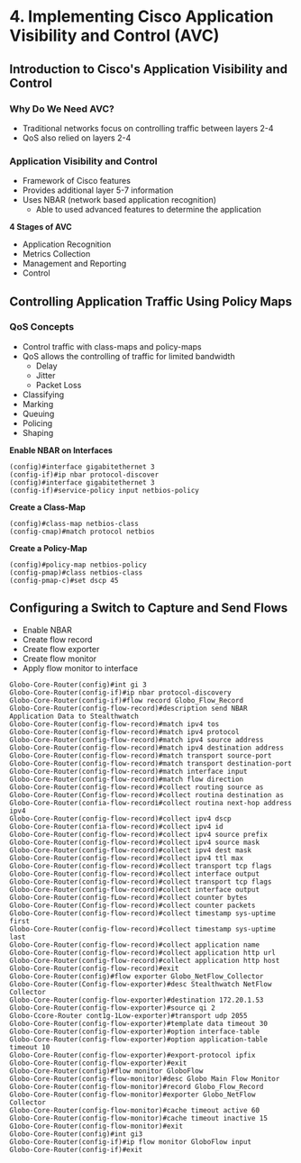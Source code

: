 # 4. Implementing Cisco Application Visibility and Control \(AVC\)

## Introduction to Cisco's Application Visibility and Control

### Why Do We Need AVC?

* Traditional networks focus on controlling traffic between layers 2-4
* QoS also relied on layers 2-4

### Application Visibility and Control

* Framework of Cisco features
* Provides additional layer 5-7 information
* Uses NBAR (network based application recognition)
  * Able to used advanced features to determine the application

**4 Stages of AVC**
* Application Recognition
* Metrics Collection
* Management and Reporting
* Control

## Controlling Application Traffic Using Policy Maps

### QoS Concepts

* Control traffic with class-maps and policy-maps
* QoS allows the controlling of traffic for limited bandwidth
  * Delay
  * Jitter
  * Packet Loss
* Classifying
* Marking
* Queuing
* Policing
* Shaping

**Enable NBAR on Interfaces**
```
(config)#interface gigabitethernet 3
(config-if)#ip nbar protocol-discover
(config)#interface gigabitethernet 3
(config-if)#service-policy input netbios-policy
```

**Create a Class-Map**
```
(config)#class-map netbios-class
(config-cmap)#match protocol netbios
```

**Create a Policy-Map**
```
(config)#policy-map netbios-policy
(config-pmap)#class netbios-class
(config-pmap-c)#set dscp 45
```

## Configuring a Switch to Capture and Send Flows

* Enable NBAR
* Create flow record
* Create flow exporter
* Create flow monitor
* Apply flow monitor to interface

```
Globo-Core-Router(config)#int gi 3
Globo-Core-Router(config-if)#ip nbar protocol-discovery
Globo-Core-Router(config-if)#flow record Globo_Flow_Record
Globo-Core-Router(config-flow-record)#description send NBAR Application Data to Stealthwatch
Globo-Core-Router(config-flow-record)#match ipv4 tos
Globo-Core-Router(config-flow-record)#match ipv4 protocol
Globo-Core-Router(config-flow-record)#match ipv4 source address
Globo-Core-Router(config-flow-record)#match ipv4 destination address
Globo-Core-Router(config-flow-record)#match transport source-port
Globo-Core-Router(config-flow-record)#match transport destination-port
Globo-Core-Router(config-flow-record)#match interface input
Globo-Core-Router(config-flow-record)#match flow direction
Globo-Core-Router(config-flow-record)#collect routing source as
Globo-Core-Router(Config-flow-record)#collect routina destination as
Globo-Core-Router(confia-flow-recordì#collect routina next-hop address ipv4
Globo-Core-Router(config-flow-record)#collect ipv4 dscp
Globo-Core-Router(confia-flow-record)#collect ipv4 id
Globo-Core-Router(config-flow-record)#collect ipv4 source prefix
Globo-Core-Router(config-flow-record)#collect ipv4 source mask
Globo-Core-Router(config-flow-record)#collect ipv4 dest mask
Globo-Core-Router(config-flow-record)#collect ipv4 ttl max
Globo-Core-Router(config-flow-record)#collect transport tcp flags
Globo-Core-Router(config-flow-record)#collect interface output
Globo-Core-Router(config-flow-record)#collect transport tcp flags
Globo-Core-Router(config-flow-record)#collect interface output
Globo-Core-Router(config-fLow-record)#collect counter bytes
Globo-Core-Router(Config-flow-record)#collect counter packets
Globo-Core-Router(config-flow-record)#collect timestamp sys-uptime first
Globo-Core-Router(config-flow-record)#collect timestamp sys-uptime last
Globo-Core-Router(config-flow-record)#collect application name
Globo-Core-Router(config-flow-record)#collect application http url
Globo-Core-Router(config-flow-record)#collect application http host
Globo-Core-Router(config-flow-record)#exit
Globo-Core-Router(config)#flow exporter Globo_NetFlow_Collector
Globo-Core-Router(Config-flow-exporter)#desc Stealthwatch NetFlow Collector
Globo-Core-Router(config-flow-exporter)#destination 172.20.1.53
Globo-Core-Router(config-flow-exporter)#source qi 2
Globo-Ccore-Router cont1g-1Low-exporter)#transport udp 2055
Globo-Core-Router(config-flow-exporter)#template data timeout 30
Globo-Core-Router(config-flow-exporter)#option interface-table
Globo-Core-Router(config-flow-exporter)#option application-table timeout 10
Globo-Core-Router(config-flow-exporter)#export-protocol ipfix
Globo-Core-Router(config-flow-exporter)#exit
Globo-Core-Router(config)#flow monitor GloboFlow
Globo-Core-Router(config-flow-monitor)#desc Globo Main Flow Monitor
Globo-Core-Router(config-flow-monitor)#record Globo_Flow_Record
Globo-Core-Router(config-flow-monitor)#exporter Globo_NetFlow Collector
Globo-Core-Router(config-flow-monitor)#cache timeout active 60
Globo-Core-Router(config-flow-monitor)#cache timeout inactive 15
G1obo-Core-Router(config-flow-monitor)#exit
Globo-Core-Router(config)#int gi3
Globo-Core-Router(config-if)#ip flow monitor GloboFlow input
Globo-Core-Router(config-if)#exit
```
